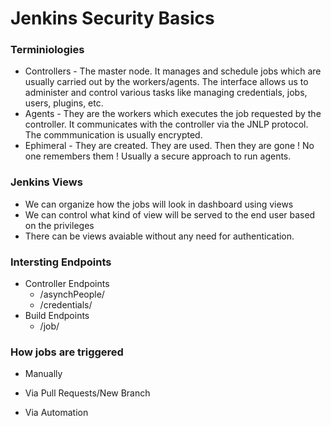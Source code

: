 # Jenkins Security Basics

### Terminiologies

- Controllers - The master node. It manages and schedule jobs which are usually carried out by the workers/agents. The interface allows us to administer and control various tasks like managing credentials, jobs, users, plugins, etc. 
- Agents - They are the workers which executes the job requested by the controller. It communicates with the controller via the JNLP protocol. The commmunication is usually encrypted.
- Ephimeral - They are created. They are used. Then they are gone ! No one remembers them ! Usually a secure approach to run agents.

### Jenkins Views

- We can organize how the jobs will look in dashboard using views
- We can control what kind of view will be served to the end user based on the privileges
- There can be views avaiable without any need for authentication.

### Intersting Endpoints

- Controller Endpoints
   - /asynchPeople/
   - /credentials/
- Build Endpoints
   - /job/

### How jobs are triggered 

- Manually

- Via Pull Requests/New Branch

- Via Automation
